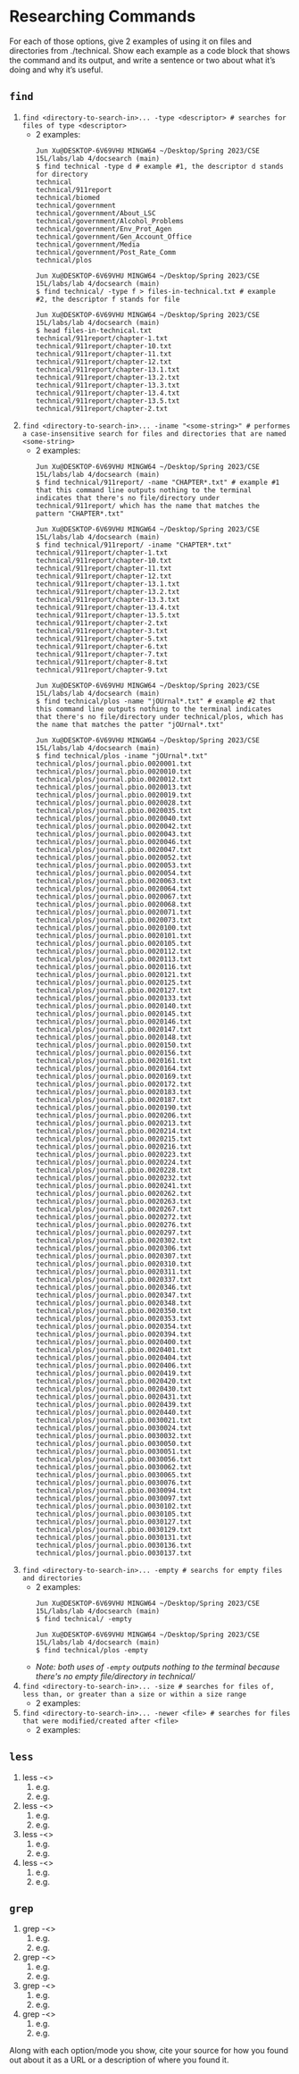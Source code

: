 # Researching Commands
For each of those options, give 2 examples of using it on files and directories from ./technical. Show each example as a code block that shows the command and its output, and write a sentence or two about what it’s doing and why it’s useful.

## `find`
1. `find <directory-to-search-in>... -type <descriptor> # searches for files of type <descriptor>`
   - 2 examples: 
      ```
      Jun Xu@DESKTOP-6V69VHU MINGW64 ~/Desktop/Spring 2023/CSE 15L/labs/lab 4/docsearch (main)
      $ find technical -type d # example #1, the descriptor d stands for directory
      technical
      technical/911report
      technical/biomed
      technical/government
      technical/government/About_LSC
      technical/government/Alcohol_Problems
      technical/government/Env_Prot_Agen
      technical/government/Gen_Account_Office
      technical/government/Media
      technical/government/Post_Rate_Comm
      technical/plos
      
      ```
      ```
      Jun Xu@DESKTOP-6V69VHU MINGW64 ~/Desktop/Spring 2023/CSE 15L/labs/lab 4/docsearch (main)
      $ find technical/ -type f > files-in-technical.txt # example #2, the descriptor f stands for file

      Jun Xu@DESKTOP-6V69VHU MINGW64 ~/Desktop/Spring 2023/CSE 15L/labs/lab 4/docsearch (main)
      $ head files-in-technical.txt
      technical/911report/chapter-1.txt
      technical/911report/chapter-10.txt
      technical/911report/chapter-11.txt
      technical/911report/chapter-12.txt
      technical/911report/chapter-13.1.txt
      technical/911report/chapter-13.2.txt
      technical/911report/chapter-13.3.txt
      technical/911report/chapter-13.4.txt
      technical/911report/chapter-13.5.txt
      technical/911report/chapter-2.txt
      
      ```
2. `find <directory-to-search-in>... -iname "<some-string>" # performes a case-insensitive search for files and directories that are named <some-string>`
   - 2 examples:
      ```
      Jun Xu@DESKTOP-6V69VHU MINGW64 ~/Desktop/Spring 2023/CSE 15L/labs/lab 4/docsearch (main)
      $ find technical/911report/ -name "CHAPTER*.txt" # example #1 that this command line outputs nothing to the terminal indicates that there's no file/directory under technical/911report/ which has the name that matches the pattern "CHAPTER*.txt"

      Jun Xu@DESKTOP-6V69VHU MINGW64 ~/Desktop/Spring 2023/CSE 15L/labs/lab 4/docsearch (main)
      $ find technical/911report/ -iname "CHAPTER*.txt"
      technical/911report/chapter-1.txt
      technical/911report/chapter-10.txt
      technical/911report/chapter-11.txt
      technical/911report/chapter-12.txt
      technical/911report/chapter-13.1.txt
      technical/911report/chapter-13.2.txt
      technical/911report/chapter-13.3.txt
      technical/911report/chapter-13.4.txt
      technical/911report/chapter-13.5.txt
      technical/911report/chapter-2.txt
      technical/911report/chapter-3.txt
      technical/911report/chapter-5.txt
      technical/911report/chapter-6.txt
      technical/911report/chapter-7.txt
      technical/911report/chapter-8.txt
      technical/911report/chapter-9.txt

      ```
      ```
      Jun Xu@DESKTOP-6V69VHU MINGW64 ~/Desktop/Spring 2023/CSE 15L/labs/lab 4/docsearch (main)
      $ find technical/plos -name "jOUrnal*.txt" # example #2 that this command line outputs nothing to the terminal indicates that there's no file/directory under technical/plos, which has the name that matches the patter "jOUrnal*.txt"

      Jun Xu@DESKTOP-6V69VHU MINGW64 ~/Desktop/Spring 2023/CSE 15L/labs/lab 4/docsearch (main)
      $ find technical/plos -iname "jOUrnal*.txt"
      technical/plos/journal.pbio.0020001.txt
      technical/plos/journal.pbio.0020010.txt
      technical/plos/journal.pbio.0020012.txt
      technical/plos/journal.pbio.0020013.txt
      technical/plos/journal.pbio.0020019.txt
      technical/plos/journal.pbio.0020028.txt
      technical/plos/journal.pbio.0020035.txt
      technical/plos/journal.pbio.0020040.txt
      technical/plos/journal.pbio.0020042.txt
      technical/plos/journal.pbio.0020043.txt
      technical/plos/journal.pbio.0020046.txt
      technical/plos/journal.pbio.0020047.txt
      technical/plos/journal.pbio.0020052.txt
      technical/plos/journal.pbio.0020053.txt
      technical/plos/journal.pbio.0020054.txt
      technical/plos/journal.pbio.0020063.txt
      technical/plos/journal.pbio.0020064.txt
      technical/plos/journal.pbio.0020067.txt
      technical/plos/journal.pbio.0020068.txt
      technical/plos/journal.pbio.0020071.txt
      technical/plos/journal.pbio.0020073.txt
      technical/plos/journal.pbio.0020100.txt
      technical/plos/journal.pbio.0020101.txt
      technical/plos/journal.pbio.0020105.txt
      technical/plos/journal.pbio.0020112.txt
      technical/plos/journal.pbio.0020113.txt
      technical/plos/journal.pbio.0020116.txt
      technical/plos/journal.pbio.0020121.txt
      technical/plos/journal.pbio.0020125.txt
      technical/plos/journal.pbio.0020127.txt
      technical/plos/journal.pbio.0020133.txt
      technical/plos/journal.pbio.0020140.txt
      technical/plos/journal.pbio.0020145.txt
      technical/plos/journal.pbio.0020146.txt
      technical/plos/journal.pbio.0020147.txt
      technical/plos/journal.pbio.0020148.txt
      technical/plos/journal.pbio.0020150.txt
      technical/plos/journal.pbio.0020156.txt
      technical/plos/journal.pbio.0020161.txt
      technical/plos/journal.pbio.0020164.txt
      technical/plos/journal.pbio.0020169.txt
      technical/plos/journal.pbio.0020172.txt
      technical/plos/journal.pbio.0020183.txt
      technical/plos/journal.pbio.0020187.txt
      technical/plos/journal.pbio.0020190.txt
      technical/plos/journal.pbio.0020206.txt
      technical/plos/journal.pbio.0020213.txt
      technical/plos/journal.pbio.0020214.txt
      technical/plos/journal.pbio.0020215.txt
      technical/plos/journal.pbio.0020216.txt
      technical/plos/journal.pbio.0020223.txt
      technical/plos/journal.pbio.0020224.txt
      technical/plos/journal.pbio.0020228.txt
      technical/plos/journal.pbio.0020232.txt
      technical/plos/journal.pbio.0020241.txt
      technical/plos/journal.pbio.0020262.txt
      technical/plos/journal.pbio.0020263.txt
      technical/plos/journal.pbio.0020267.txt
      technical/plos/journal.pbio.0020272.txt
      technical/plos/journal.pbio.0020276.txt
      technical/plos/journal.pbio.0020297.txt
      technical/plos/journal.pbio.0020302.txt
      technical/plos/journal.pbio.0020306.txt
      technical/plos/journal.pbio.0020307.txt
      technical/plos/journal.pbio.0020310.txt
      technical/plos/journal.pbio.0020311.txt
      technical/plos/journal.pbio.0020337.txt
      technical/plos/journal.pbio.0020346.txt
      technical/plos/journal.pbio.0020347.txt
      technical/plos/journal.pbio.0020348.txt
      technical/plos/journal.pbio.0020350.txt
      technical/plos/journal.pbio.0020353.txt
      technical/plos/journal.pbio.0020354.txt
      technical/plos/journal.pbio.0020394.txt
      technical/plos/journal.pbio.0020400.txt
      technical/plos/journal.pbio.0020401.txt
      technical/plos/journal.pbio.0020404.txt
      technical/plos/journal.pbio.0020406.txt
      technical/plos/journal.pbio.0020419.txt
      technical/plos/journal.pbio.0020420.txt
      technical/plos/journal.pbio.0020430.txt
      technical/plos/journal.pbio.0020431.txt
      technical/plos/journal.pbio.0020439.txt
      technical/plos/journal.pbio.0020440.txt
      technical/plos/journal.pbio.0030021.txt
      technical/plos/journal.pbio.0030024.txt
      technical/plos/journal.pbio.0030032.txt
      technical/plos/journal.pbio.0030050.txt
      technical/plos/journal.pbio.0030051.txt
      technical/plos/journal.pbio.0030056.txt
      technical/plos/journal.pbio.0030062.txt
      technical/plos/journal.pbio.0030065.txt
      technical/plos/journal.pbio.0030076.txt
      technical/plos/journal.pbio.0030094.txt
      technical/plos/journal.pbio.0030097.txt
      technical/plos/journal.pbio.0030102.txt
      technical/plos/journal.pbio.0030105.txt
      technical/plos/journal.pbio.0030127.txt
      technical/plos/journal.pbio.0030129.txt
      technical/plos/journal.pbio.0030131.txt
      technical/plos/journal.pbio.0030136.txt
      technical/plos/journal.pbio.0030137.txt

      ```
3. `find <directory-to-search-in>... -empty # searchs for empty files and directories`
   - 2 examples:
      ```
      Jun Xu@DESKTOP-6V69VHU MINGW64 ~/Desktop/Spring 2023/CSE 15L/labs/lab 4/docsearch (main)
      $ find technical/ -empty
      
      ```
      ```
      Jun Xu@DESKTOP-6V69VHU MINGW64 ~/Desktop/Spring 2023/CSE 15L/labs/lab 4/docsearch (main)
      $ find technical/plos -empty
      
      ```
   - *Note: both uses of `-empty` outputs nothing to the terminal because there's no empty file/directory in technical/*
4. `find <directory-to-search-in>... -size # searches for files of, less than, or greater than a size or within a size range`
   - 2 examples:
5. `find <directory-to-search-in>... -newer <file> # searches for files that were modified/created after <file>`
   - 2 examples:

## `less`
1. less -<>
   1) e.g.
   2) e.g.
2. less -<>
   1) e.g.
   2) e.g.
3. less -<>
   1) e.g.
   2) e.g. 
4. less -<>
   1) e.g.
   2) e.g. 

## `grep`
1. grep -<>
   1) e.g.
   2) e.g.
2. grep -<>
   1) e.g.
   2) e.g.
3. grep -<>
   1) e.g.
   2) e.g.
4. grep -<>
   1) e.g.
   2) e.g.


Along with each option/mode you show, cite your source for how you found out about it as a URL or a description of where you found it.

